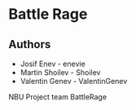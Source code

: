 # Battle Rage
## Authors
* Josif Enev - enevie
* Martin Shoilev - Shoilev
* Valentin Genev - ValentinGenev

NBU Project team BattleRage
